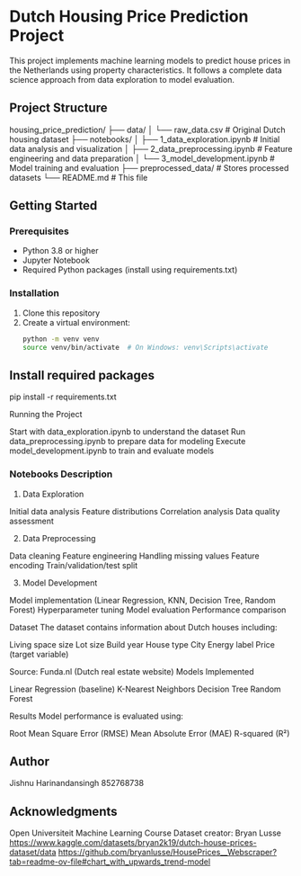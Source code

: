 # Dutch Housing Price Prediction Project

This project implements machine learning models to predict house prices in the Netherlands using property characteristics. It follows a complete data science approach from data exploration to model evaluation.

## Project Structure
housing_price_prediction/
├── data/
│   └── raw_data.csv               # Original Dutch housing dataset
├── notebooks/
│   ├── 1_data_exploration.ipynb   # Initial data analysis and visualization
│   ├── 2_data_preprocessing.ipynb # Feature engineering and data preparation
│   └── 3_model_development.ipynb  # Model training and evaluation
├── preprocessed_data/             # Stores processed datasets
└── README.md                      # This file

## Getting Started

### Prerequisites
- Python 3.8 or higher
- Jupyter Notebook
- Required Python packages (install using requirements.txt)

### Installation
1. Clone this repository
2. Create a virtual environment:
   ```bash
   python -m venv venv
   source venv/bin/activate  # On Windows: venv\Scripts\activate

## Install required packages
pip install -r requirements.txt

Running the Project

Start with data_exploration.ipynb to understand the dataset
Run data_preprocessing.ipynb to prepare data for modeling
Execute model_development.ipynb to train and evaluate models

### Notebooks Description

1. Data Exploration

Initial data analysis
Feature distributions
Correlation analysis
Data quality assessment

2. Data Preprocessing

Data cleaning
Feature engineering
Handling missing values
Feature encoding
Train/validation/test split

3. Model Development

Model implementation (Linear Regression, KNN, Decision Tree, Random Forest)
Hyperparameter tuning
Model evaluation
Performance comparison

Dataset
The dataset contains information about Dutch houses including:

Living space size
Lot size
Build year
House type
City
Energy label
Price (target variable)

Source: Funda.nl (Dutch real estate website)
Models Implemented

Linear Regression (baseline)
K-Nearest Neighbors
Decision Tree
Random Forest

Results
Model performance is evaluated using:

Root Mean Square Error (RMSE)
Mean Absolute Error (MAE)
R-squared (R²)

## Author
Jishnu Harinandansingh
852768738

## Acknowledgments

Open Universiteit Machine Learning Course
Dataset creator: Bryan Lusse
https://www.kaggle.com/datasets/bryan2k19/dutch-house-prices-dataset/data
https://github.com/bryanlusse/HousePrices__Webscraper?tab=readme-ov-file#chart_with_upwards_trend-model

